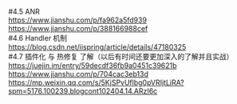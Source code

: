 #4.5 ANR  
https://www.jianshu.com/p/fa962a5fd939  
https://www.jianshu.com/p/388166988cef  
#4.6 Handler 机制  
https://blog.csdn.net/iispring/article/details/47180325  
#4.7 插件化  与 热修复 了解（以后有时间还要更加深入的了解并且实战）  
https://juejin.im/entry/59decdf36fb9a0451c39621b  
https://www.jianshu.com/p/704cac3eb13d  
https://mp.weixin.qq.com/s/5KjSPvUflbg0pVRIjtLiRA?spm=5176.100239.blogcont102404.14.ARzI6c  
